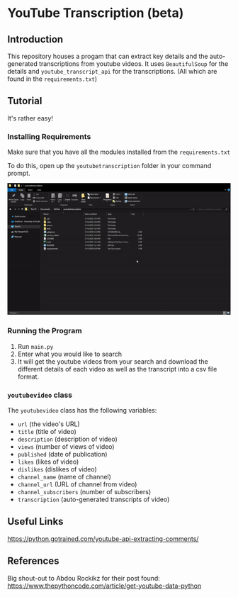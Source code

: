 # YouTube Transcription (beta)

## Introduction
This repository houses a progam that can extract key details and the auto-generated transcriptions from youtube videos. It uses `BeautifulSoup` for the details and `youtube_transcript_api` for the transcriptions. (All which are found in the `requirements.txt`)

## Tutorial
It's rather easy!

### Installing Requirements

Make sure that you have all the modules installed from the `requirements.txt`

To do this, open up the `youtubetranscription` folder in your command prompt.

![Command Prompt Gif](tutorial/command_prompt_gif.gif)

### Running the Program
 1) Run `main.py`
 1) Enter what you would like to search
 1) It will get the youtube videos from your search and download the different details of each video as well as the transcript into a csv file format.


### `youtubevideo` class
The `youtubevideo` class has the following variables:
 * `url` (the video's URL)
 * `title` (title of video)
 * `description` (description of video)
 * `views` (number of views of video)
 * `published` (date of publication)
 * `likes` (likes of video)
 * `dislikes` (dislikes of video)
 * `channel_name` (name of channel)
 * `channel_url` (URL of channel from video)
 * `channel_subscribers` (number of subscribers)
 * `transcription` (auto-generated transcripts of video)


## Useful Links
https://python.gotrained.com/youtube-api-extracting-comments/


## References
Big shout-out to Abdou Rockikz for their post found: https://www.thepythoncode.com/article/get-youtube-data-python
